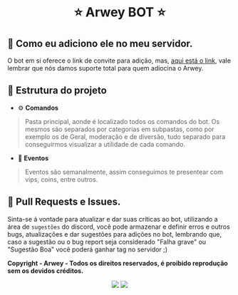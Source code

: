 
<h1 align="center">⭐ Arwey BOT ⭐</h1>

## 🤔 Como eu adiciono ele no meu servidor.

O bot em si oferece o link de convite para adição, mas, [aqui está o link](https://discord.com/api/oauth2/authorize?client_id=576823009713717249&permissions=8&redirect_uri=https%3A%2F%2Fdiscord.gg%2FpMQJrSN5Ma&response_type=code&scope=bot%20guilds%20email%20identify), vale lembrar que nós damos suporte total para quem adiocina o Arwey.


## 📁 Estrutura do projeto
* ⚙ **Comandos**

> Pasta principal, aonde é localizado todos os comandos do bot. Os mesmos são separados por categorias em subpastas, como por exemplo os de Geral, moderação e de diversão, tudo separado para conseguirmos visualizar a utilidade de cada comando.

* 🎉 **Eventos**

> Eventos são semanalmente, assim conseguimos te presentear com vips, coins, entre outros.


## 🎊 Pull Requests e Issues.

Sinta-se á vontade para atualizar e dar suas críticas ao bot, utilizando a área de `sugestões` do discord, você pode armazenar e definir erros e outros bugs, atualizações e dar sugestões para adições no bot, lembrando que, caso a sugestão ou o bug report seja considerado "Falha grave" ou "Sugestão Boa" você poderá ganhar tag no servidor ;)



**Copyright - Arwey - Todos os direitos reservados, é proibido reprodução sem os devidos créditos.**

<p align="center">
  <a href="https://discord.gg/PfD7NbuZYP"><img src="https://img.shields.io/badge/Arwey%20Support%20Server%20-1d202b.svg?&style=for-the-badge&logo=discord&logoColor=white"></a>
  <a href="https://discord.com/users/377174142149066785"><img src="https://img.shields.io/badge/Fellipe Oliveira%20-7289DA.svg?&style=for-the-badge&logo=discord&logoColor=white"></a>
</p>

